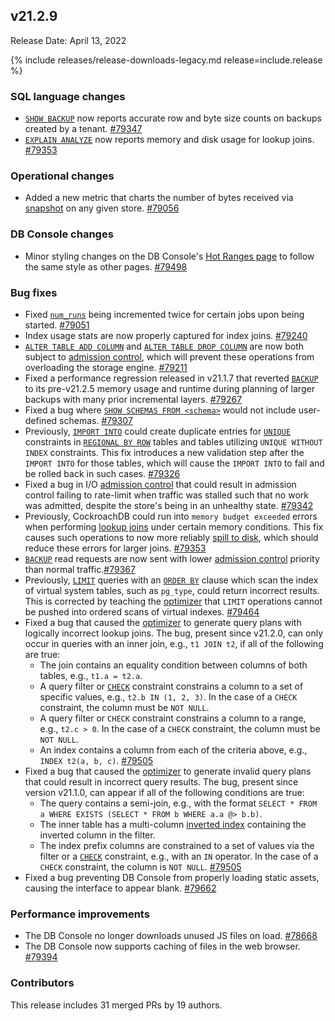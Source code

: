 ## v21.2.9

Release Date: April 13, 2022

{% include releases/release-downloads-legacy.md release=include.release %}

<h3 id="v21-2-9-sql-language-changes">SQL language changes</h3>

- [`SHOW BACKUP`](https://www.cockroachlabs.com/docs/v21.2/show-backup) now reports accurate row and byte size counts on backups created by a tenant. [#79347][#79347]
- [`EXPLAIN ANALYZE`](https://www.cockroachlabs.com/docs/v21.2/explain-analyze) now reports memory and disk usage for lookup joins. [#79353][#79353]

<h3 id="v21-2-9-operational-changes">Operational changes</h3>

- Added a new metric that charts the number of bytes received via [snapshot](https://www.cockroachlabs.com/docs/v21.2/ui-replication-dashboard#snapshots) on any given store. [#79056][#79056]

<h3 id="v21-2-9-db-console-changes">DB Console changes</h3>

- Minor styling changes on the DB Console's [Hot Ranges page](https://www.cockroachlabs.com/docs/v21.2/ui-hot-ranges-page) to follow the same style as other pages. [#79498][#79498]

<h3 id="v21-2-9-bug-fixes">Bug fixes</h3>

- Fixed [`num_runs`](https://www.cockroachlabs.com/docs/v21.2/show-jobs) being incremented twice for certain jobs upon being started. [#79051][#79051]
- Index usage stats are now properly captured for index joins. [#79240][#79240]
- [`ALTER TABLE ADD COLUMN`](https://www.cockroachlabs.com/docs/v21.2/alter-table) and [`ALTER TABLE DROP COLUMN`](https://www.cockroachlabs.com/docs/v21.2/alter-table) are now both subject to [admission control](https://www.cockroachlabs.com/docs/v21.2/architecture/admission-control), which will prevent these operations from overloading the storage engine. [#79211][#79211]
- Fixed a performance regression released in v21.1.7 that reverted [`BACKUP`](https://www.cockroachlabs.com/docs/v21.2/backup) to its pre-v21.2.5 memory usage and runtime during planning of larger backups with many prior incremental layers. [#79267][#79267]
- Fixed a bug where [`SHOW SCHEMAS FROM <schema>`](https://www.cockroachlabs.com/docs/v21.2/show-schemas) would not include user-defined schemas. [#79307][#79307]
- Previously, [`IMPORT INTO`](https://www.cockroachlabs.com/docs/v21.2/import-into) could create duplicate entries for [`UNIQUE`](https://www.cockroachlabs.com/docs/v21.2/unique) constraints in [`REGIONAL BY ROW`](https://www.cockroachlabs.com/docs/v21.2/multiregion-overview#regional-by-row-tables) tables and tables utilizing `UNIQUE WITHOUT INDEX` constraints. This fix introduces a new validation step after the `IMPORT INTO` for those tables, which will cause the `IMPORT INTO` to fail and be rolled back in such cases. [#79326][#79326]
- Fixed a bug in I/O [admission control](https://www.cockroachlabs.com/docs/v21.2/architecture/admission-control) that could result in admission control failing to rate-limit when traffic was stalled such that no work was admitted, despite the store's being in an unhealthy state. [#79342][#79342]
- Previously, CockroachDB could run into `memory budget exceeded` errors when performing [lookup joins](https://www.cockroachlabs.com/docs/v21.2/joins#lookup-joins) under certain memory conditions. This fix causes such operations to now more reliably [spill to disk](https://www.cockroachlabs.com/docs/v21.2/vectorized-execution#disk-spilling-operations), which should reduce these errors for larger joins. [#79353][#79353]
- [`BACKUP`](https://www.cockroachlabs.com/docs/v21.2/backup) read requests are now sent with lower [admission control](https://www.cockroachlabs.com/docs/v21.2/architecture/admission-control) priority than normal traffic.[#79367][#79367]
- Previously, [`LIMIT`](https://www.cockroachlabs.com/docs/v21.2/limit-offset) queries with an [`ORDER BY`](https://www.cockroachlabs.com/docs/v21.2/order-by) clause which scan the index of virtual system tables, such as `pg_type`, could return incorrect results. This is corrected by teaching the [optimizer](https://www.cockroachlabs.com/docs/v21.2/cost-based-optimizer) that `LIMIT` operations cannot be pushed into ordered scans of virtual indexes. [#79464][#79464]
- Fixed a bug that caused the [optimizer](https://www.cockroachlabs.com/docs/v21.2/cost-based-optimizer) to generate query plans with logically incorrect lookup joins. The bug, present since v21.2.0, can only occur in queries with an inner join, e.g., `t1 JOIN t2`, if all of the following are true:
    - The join contains an equality condition between columns of both tables, e.g., `t1.a = t2.a`.
    - A query filter or [`CHECK`](https://www.cockroachlabs.com/docs/v21.2/check) constraint constrains a column to a set of specific values, e.g., `t2.b IN (1, 2, 3)`. In the case of a `CHECK` constraint, the column must be `NOT NULL`.
    - A query filter or `CHECK` constraint constrains a column to a range, e.g., `t2.c > 0`. In the case of a `CHECK` constraint, the column must be `NOT NULL`.
    - An index contains a column from each of the criteria above, e.g., `INDEX t2(a, b, c)`. [#79505][#79505]
- Fixed a bug that caused the [optimizer](https://www.cockroachlabs.com/docs/v21.2/cost-based-optimizer) to generate invalid query plans that could result in incorrect query results. The bug, present since version v21.1.0, can appear if all of the following conditions are true:
    - The query contains a semi-join, e.g., with the format `SELECT * FROM a WHERE EXISTS (SELECT * FROM b WHERE a.a @> b.b)`.
    - The inner table has a multi-column [inverted index](https://www.cockroachlabs.com/docs/v21.2/inverted-indexes) containing the inverted column in the filter.
    - The index prefix columns are constrained to a set of values via the filter or a [`CHECK`](https://www.cockroachlabs.com/docs/v21.2/check) constraint, e.g., with an `IN` operator. In the case of a `CHECK` constraint, the column is `NOT NULL`. [#79505][#79505]
- Fixed a bug preventing DB Console from properly loading static assets, causing the interface to appear blank. [#79662][#79662]

<h3 id="v21-2-9-performance-improvements">Performance improvements</h3>

- The DB Console no longer downloads unused JS files on load. [#78668][#78668]
- The DB Console now supports caching of files in the web browser. [#79394][#79394]

<h3 id="v21-2-9-contributors">Contributors</h3>

This release includes 31 merged PRs by 19 authors.

[#78668]: https://github.com/cockroachdb/cockroach/pull/78668
[#79051]: https://github.com/cockroachdb/cockroach/pull/79051
[#79056]: https://github.com/cockroachdb/cockroach/pull/79056
[#79211]: https://github.com/cockroachdb/cockroach/pull/79211
[#79240]: https://github.com/cockroachdb/cockroach/pull/79240
[#79267]: https://github.com/cockroachdb/cockroach/pull/79267
[#79307]: https://github.com/cockroachdb/cockroach/pull/79307
[#79326]: https://github.com/cockroachdb/cockroach/pull/79326
[#79342]: https://github.com/cockroachdb/cockroach/pull/79342
[#79347]: https://github.com/cockroachdb/cockroach/pull/79347
[#79353]: https://github.com/cockroachdb/cockroach/pull/79353
[#79367]: https://github.com/cockroachdb/cockroach/pull/79367
[#79394]: https://github.com/cockroachdb/cockroach/pull/79394
[#79464]: https://github.com/cockroachdb/cockroach/pull/79464
[#79498]: https://github.com/cockroachdb/cockroach/pull/79498
[#79505]: https://github.com/cockroachdb/cockroach/pull/79505
[#79662]: https://github.com/cockroachdb/cockroach/pull/79662
[a9c87a179]: https://github.com/cockroachdb/cockroach/commit/a9c87a179
